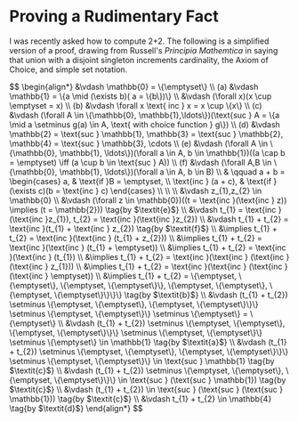 Proving a Rudimentary Fact
==========================
I was recently asked how to compute 2+2. The following is a simplified version of a proof, drawing from Russell's *Principia Mathemtica* in saying that union with a disjoint singleton increments cardinality, the Axiom of Choice, and simple set notation.

<div>
$$
\begin{align*}
   		&\vdash \mathbb{0} = \{\emptyset\}
\\ (a)	&\vdash \mathbb{1} = \{a \mid (\exists b)( a = \{b\})\}
\\ 		&\vdash (\forall x)(x \cup \emptyset = x)
\\ (b)	&\vdash \forall x \text{ inc } x = x \cup \{x\}
\\ (c)	&\vdash (\forall A \in \{\mathbb{0}, \mathbb{1},\ldots\})(\text{suc } A = \{a \mid a \setminus g(a) \in A, \text{ with choice function } g\})
\\ (d)	&\vdash \mathbb{2} = \text{suc } \mathbb{1}, \mathbb{3} = \text{suc } \mathbb{2}, \mathbb{4} = \text{suc } \mathbb{3}, \cdots
\\ (e)	&\vdash (\forall A \in \{\mathbb{0}, \mathbb{1}, \ldots\})(\forall a \in A, b \in \mathbb{1})((a \cap b = \emptyset) \iff (a \cup b \in \text{suc } A))
\\ (f)	&\vdash (\forall A,B \in \{\mathbb{0}, \mathbb{1}, \ldots\})(\forall a \in A, b \in B)
\\
& \qquad a + b = \begin{cases}
a, & \text{if }B = \emptyset, \\
\text{inc } (a + c), & \text{if }(\exists c)(b = \text{inc } c)
\end{cases}
\\
\\
\\		&\vdash z_{1},z_{2} \in \mathbb{0}
\\		&\vdash (\forall z \in \mathbb{0})((t = \text{inc }(\text{inc } z)) \implies (t = \mathbb{2}))	\tag{by $\textit{e}$}
\\		&\vdash t_{1} = \text{inc }(\text{inc }z_{1}), t_{2} = \text{inc }(\text{inc }z_{2})
\\		&\vdash t_{1} + t_{2} = \text{inc }(t_{1} + \text{inc } z_{2})	\tag{by $\textit{f}$}
\\		&\implies t_{1} + t_{2} = \text{inc }(\text{inc } (t_{1} + z_{2}))
\\		&\implies t_{1} + t_{2} = \text{inc }(\text{inc } (t_{1} + \emptyset))
\\		&\implies t_{1} + t_{2} = \text{inc }(\text{inc } (t_{1})
\\		&\implies t_{1} + t_{2} = \text{inc }(\text{inc } (\text{inc } (\text{inc } z_{1}))
\\		&\implies t_{1} + t_{2} = \text{inc }(\text{inc } (\text{inc } (\text{inc } \emptyset))
\\		&\implies t_{1} + t_{2} = \{\emptyset, \{\emptyset\}, \{\emptyset, \{\emptyset\}\}, \{\emptyset, \{\emptyset\}, \{\emptyset, \{\emptyset\}\}\}\}		\tag{by $\textit{b}$}
\\		&\vdash (t_{1} + t_{2}) \setminus \{\emptyset, \{\emptyset\}, \{\emptyset, \{\emptyset\}\}\} \setminus \{\emptyset, \{\emptyset\}\} \setminus \{\emptyset\} = \{\emptyset\}
\\		&\vdash (t_{1} + t_{2}) \setminus \{\emptyset, \{\emptyset\}, \{\emptyset, \{\emptyset\}\}\} \setminus \{\emptyset, \{\emptyset\}\} \setminus \{\emptyset\} \in \mathbb{1}		\tag{by $\textit{a}$}
\\		&\vdash (t_{1} + t_{2}) \setminus \{\emptyset, \{\emptyset\}, \{\emptyset, \{\emptyset\}\}\} \setminus \{\emptyset, \{\emptyset\}\} \in \text{suc } \mathbb{1}	\tag{by $\textit{c}$}
\\		&\vdash (t_{1} + t_{2}) \setminus \{\emptyset, \{\emptyset\}, \{\emptyset, \{\emptyset\}\}\} \in \text{suc } (\text{suc } \mathbb{1})		\tag{by $\textit{c}$}
\\		&\vdash (t_{1} + t_{2}) \in \text{suc } (\text{suc } (\text{suc } \mathbb{1}))		\tag{by $\textit{c}$}
\\		&\vdash t_{1} + t_{2} \in \mathbb{4}	\tag{by $\textit{d}$}
\end{align*}
$$
</div>